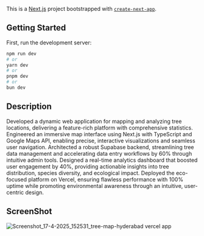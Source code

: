 This is a [Next.js](https://nextjs.org) project bootstrapped with [`create-next-app`](https://nextjs.org/docs/app/api-reference/cli/create-next-app).

## Getting Started

First, run the development server:

```bash
npm run dev
# or
yarn dev
# or
pnpm dev
# or
bun dev
```
## Description
Developed a dynamic web application for mapping and analyzing tree locations, delivering a feature-rich platform with comprehensive statistics. Engineered an immersive map interface using Next.js with TypeScript and Google Maps API, enabling precise, interactive visualizations and seamless user navigation. Architected a robust Supabase backend, streamlining tree data management and accelerating data entry workflows by 60% through intuitive admin tools. Designed a real-time analytics dashboard that boosted user engagement by 40%, providing actionable insights into tree distribution, species diversity, and ecological impact. Deployed the eco-focused platform on Vercel, ensuring flawless performance with 100% uptime while promoting environmental awareness through an intuitive, user-centric design.

## ScreenShot

![Screenshot_17-4-2025_152531_tree-map-hyderabad vercel app](https://github.com/user-attachments/assets/edba83fd-213c-4f38-906b-e11b023549c5)
